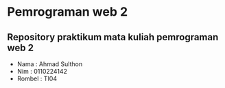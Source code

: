 # Pemrograman web 2
## Repository praktikum mata kuliah pemrograman web 2
- Nama : Ahmad Sulthon
- Nim : 0110224142
- Rombel : TI04